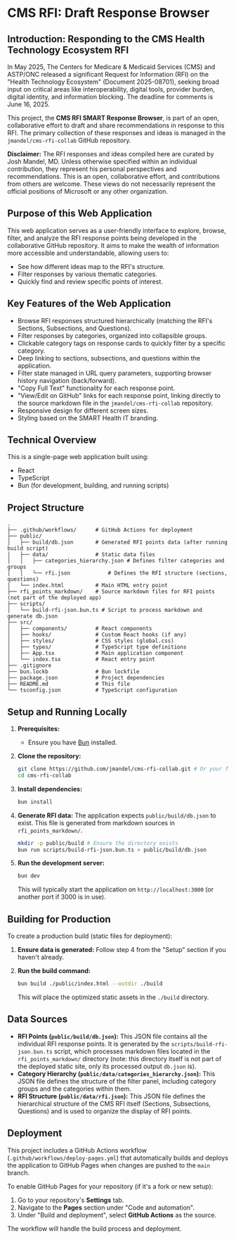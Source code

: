 # CMS RFI: Draft Response Browser

## Introduction: Responding to the CMS Health Technology Ecosystem RFI

In May 2025, The Centers for Medicare & Medicaid Services (CMS) and ASTP/ONC released a significant Request for Information (RFI) on the "Health Technology Ecosystem" (Document 2025-08701), seeking broad input on critical areas like interoperability, digital tools, provider burden, digital identity, and information blocking. The deadline for comments is June 16, 2025.

This project, the **CMS RFI SMART Response Browser**, is part of an open, collaborative effort to draft and share recommendations in response to this RFI. The primary collection of these responses and ideas is managed in the `jmandel/cms-rfi-collab` GitHub repository.

**Disclaimer:** The RFI responses and ideas compiled here are curated by Josh Mandel, MD. Unless otherwise specified within an individual contribution, they represent his personal perspectives and recommendations. This is an open, collaborative effort, and contributions from others are welcome. These views do not necessarily represent the official positions of Microsoft or any other organization.

## Purpose of this Web Application

This web application serves as a user-friendly interface to explore, browse, filter, and analyze the RFI response points being developed in the collaborative GitHub repository. It aims to make the wealth of information more accessible and understandable, allowing users to:

*   See how different ideas map to the RFI's structure.
*   Filter responses by various thematic categories.
*   Quickly find and review specific points of interest.

## Key Features of the Web Application

*   Browse RFI responses structured hierarchically (matching the RFI's Sections, Subsections, and Questions).
*   Filter responses by categories, organized into collapsible groups.
*   Clickable category tags on response cards to quickly filter by a specific category.
*   Deep linking to sections, subsections, and questions within the application.
*   Filter state managed in URL query parameters, supporting browser history navigation (back/forward).
*   "Copy Full Text" functionality for each response point.
*   "View/Edit on GitHub" links for each response point, linking directly to the source markdown file in the `jmandel/cms-rfi-collab` repository.
*   Responsive design for different screen sizes.
*   Styling based on the SMART Health IT branding.

## Technical Overview

This is a single-page web application built using:
*   React
*   TypeScript
*   Bun (for development, building, and running scripts)

## Project Structure

```
.
├── .github/workflows/      # GitHub Actions for deployment
├── public/
│   ├── build/db.json       # Generated RFI points data (after running build script)
│   ├── data/               # Static data files
│   │   ├── categories_hierarchy.json # Defines filter categories and groups
│   │   └── rfi.json            # Defines the RFI structure (sections, questions)
│   └── index.html          # Main HTML entry point
├── rfi_points_markdown/    # Source markdown files for RFI points (not part of the deployed app)
├── scripts/
│   └── build-rfi-json.bun.ts # Script to process markdown and generate db.json
├── src/
│   ├── components/         # React components
│   ├── hooks/              # Custom React hooks (if any)
│   ├── styles/             # CSS styles (global.css)
│   ├── types/              # TypeScript type definitions
│   ├── App.tsx             # Main application component
│   └── index.tsx           # React entry point
├── .gitignore
├── bun.lockb               # Bun lockfile
├── package.json            # Project dependencies
├── README.md               # This file
└── tsconfig.json           # TypeScript configuration
```

## Setup and Running Locally

1.  **Prerequisites:**
    *   Ensure you have [Bun](https://bun.sh/) installed.

2.  **Clone the repository:**
    ```bash
    git clone https://github.com/jmandel/cms-rfi-collab.git # Or your fork
    cd cms-rfi-collab
    ```

3.  **Install dependencies:**
    ```bash
    bun install
    ```

4.  **Generate RFI data:**
    The application expects `public/build/db.json` to exist. This file is generated from markdown sources in `rfi_points_markdown/`.
    ```bash
    mkdir -p public/build # Ensure the directory exists
    bun run scripts/build-rfi-json.bun.ts > public/build/db.json
    ```

5.  **Run the development server:**
    ```bash
    bun dev
    ```
    This will typically start the application on `http://localhost:3000` (or another port if 3000 is in use).

## Building for Production

To create a production build (static files for deployment):

1.  **Ensure data is generated:**
    Follow step 4 from the "Setup" section if you haven't already.

2.  **Run the build command:**
    ```bash
    bun build ./public/index.html --outdir ./build
    ```
    This will place the optimized static assets in the `./build` directory.

## Data Sources

*   **RFI Points (`public/build/db.json`):** This JSON file contains all the individual RFI response points. It is generated by the `scripts/build-rfi-json.bun.ts` script, which processes markdown files located in the `rfi_points_markdown/` directory (note: this directory itself is not part of the deployed static site, only its processed output `db.json` is).
*   **Category Hierarchy (`public/data/categories_hierarchy.json`):** This JSON file defines the structure of the filter panel, including category groups and the categories within them.
*   **RFI Structure (`public/data/rfi.json`):** This JSON file defines the hierarchical structure of the CMS RFI itself (Sections, Subsections, Questions) and is used to organize the display of RFI points.

## Deployment

This project includes a GitHub Actions workflow (`.github/workflows/deploy-pages.yml`) that automatically builds and deploys the application to GitHub Pages when changes are pushed to the `main` branch.

To enable GitHub Pages for your repository (if it's a fork or new setup):
1.  Go to your repository's **Settings** tab.
2.  Navigate to the **Pages** section under "Code and automation".
3.  Under "Build and deployment", select **GitHub Actions** as the source.

The workflow will handle the build process and deployment. 